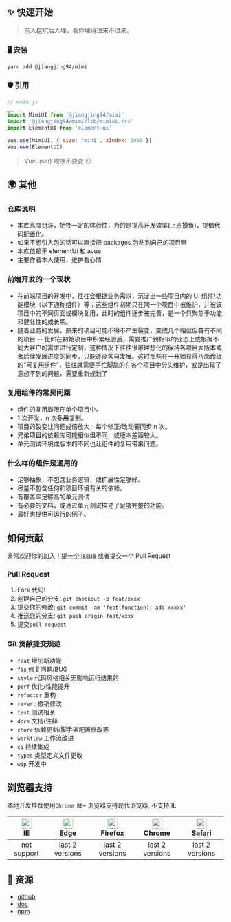 ## ✨ 快速开始

> 前人挖坑后人埋，看你埋得过来不过来。

### 🖥 安装

```shell
yarn add @jiangjing94/mimi
```

### 🛡 引用

```javascript
// main.js
__
import MimiUI from '@jiangjing94/mimi'
import '@jiangjing94/mimi/lib/mimiui.css'
import ElementUI from 'element-ui'

Vue.use(MimiUI, { size: 'mini', zIndex: 3000 })
Vue.use(ElementUI)
```

> Vue.use() 顺序不要变 😶

## 🌍 其他

### 仓库说明

- 本库高度封装，牺牲一定的体验性，为的是提高开发效率(上班摸鱼)，提倡代码配置化。
- 如果不想引入包的话可以直接把 packages 包粘到自己的项目里
- 本库依赖于 elementUi 和 avue
- 主要作者本人使用，维护看心情

### 前端开发的一个现状

- 在前端项目的开发中，往往会根据业务需求，沉淀出一些项目内的 UI 组件/功能模块（以下通称组件）等；这些组件初期只在同一个项目中被维护，并被该项目中的不同页面或模块复用，此时的组件逐步被完善，是一个只聚焦于功能和健壮性的成长期。
- 随着业务的发展，原来的项目可能不得不产生裂变，变成几个相似但各有不同的项目 -- 比如在初始项目中积累经验后，需要推广到相似的业态上或根据不同大客户的需求进行定制，这种情况下往往很难理想化的保持各项目大版本或者后续发展进度的同步，只能逐渐各自发展。这时那些在一开始显得八面玲珑的“可复用组件”，往往就需要手忙脚乱的在各个项目中分头维护，或是出现了意想不到的问题，需要重新规划了

### 复用组件的常见问题

- 组件的复用局限在单个项目中。
- 1 次开发，n 次~~复用~~复制。
- 项目的裂变让问题成倍放大，每个修正/改动要同步 n 次。
- 兄弟项目的依赖库可能相似但不同，或版本差距较大。
- 单元测试环境或版本的不同也让组件的复用带来问题。

### 什么样的组件是通用的

- 足够抽象，不包含业务逻辑，或扩展性足够好。
- 尽量不包含任何和项目环境有关的依赖。
- 有覆盖率足够高的单元测试
- 有必要的文档，或通过单元测试描述了足够完整的功能。
- 最好也提供可运行的例子。

## 如何贡献

非常欢迎你的加入！[提一个 Issue](https://github.com/jiangjing1994/fishhook/issues/new) 或者提交一个 Pull Request

### Pull Request

1. Fork 代码!
2. 创建自己的分支: `git checkout -b feat/xxxx`
3. 提交你的修改: `git commit -am 'feat(function): add xxxxx'`
4. 推送您的分支: `git push origin feat/xxxx`
5. 提交`pull request`

### Git 贡献提交规范

- `feat` 增加新功能
- `fix` 修复问题/BUG
- `style` 代码风格相关无影响运行结果的
- `perf` 优化/性能提升
- `refactor` 重构
- `revert` 撤销修改
- `test` 测试相关
- `docs` 文档/注释
- `chore` 依赖更新/脚手架配置修改等
- `workflow` 工作流改进
- `ci` 持续集成
- `types` 类型定义文件更改
- `wip` 开发中

## 浏览器支持

本地开发推荐使用`Chrome 80+` 浏览器支持现代浏览器, 不支持 IE

| [<img src="https://raw.githubusercontent.com/alrra/browser-logos/master/src/edge/edge_48x48.png" alt=" Edge" width="24px" height="24px" />](http://godban.github.io/browsers-support-badges/)</br>IE | [<img src="https://raw.githubusercontent.com/alrra/browser-logos/master/src/edge/edge_48x48.png" alt=" Edge" width="24px" height="24px" />](http://godban.github.io/browsers-support-badges/)</br>Edge | [<img src="https://raw.githubusercontent.com/alrra/browser-logos/master/src/firefox/firefox_48x48.png" alt="Firefox" width="24px" height="24px" />](http://godban.github.io/browsers-support-badges/)</br>Firefox | [<img src="https://raw.githubusercontent.com/alrra/browser-logos/master/src/chrome/chrome_48x48.png" alt="Chrome" width="24px" height="24px" />](http://godban.github.io/browsers-support-badges/)</br>Chrome | [<img src="https://raw.githubusercontent.com/alrra/browser-logos/master/src/safari/safari_48x48.png" alt="Safari" width="24px" height="24px" />](http://godban.github.io/browsers-support-badges/)</br>Safari |
| :--------------------------------------------------------------------------------------------------------------------------------------------------------------------------------------------------: | :----------------------------------------------------------------------------------------------------------------------------------------------------------------------------------------------------: | :---------------------------------------------------------------------------------------------------------------------------------------------------------------------------------------------------------------: | :-----------------------------------------------------------------------------------------------------------------------------------------------------------------------------------------------------------: | :-----------------------------------------------------------------------------------------------------------------------------------------------------------------------------------------------------------: |
|                                                                                             not support                                                                                              |                                                                                            last 2 versions                                                                                             |                                                                                                  last 2 versions                                                                                                  |                                                                                                last 2 versions                                                                                                |                                                                                                last 2 versions                                                                                                |

## 🌈 资源

- [github](https://github.com/jiangjing1994/fishhook/)
- [doc](https://jiangjing1994.github.io/fishhook/)
- [npm](https://www.npmjs.com/package/@jiangjing94/mimi/)
